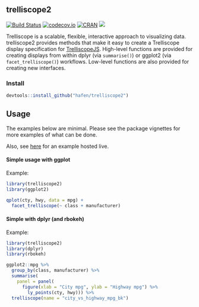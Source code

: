 ## trelliscope2

[![Build Status](https://travis-ci.org/hafen/trelliscope2.svg?branch=master)](https://travis-ci.org/hafen/trelliscope2)
[![codecov.io](https://codecov.io/github/hafen/trelliscope2/coverage.svg?branch=master)](https://codecov.io/github/hafen/trelliscope2?branch=master)
[![CRAN](http://www.r-pkg.org/badges/version/trelliscope2)](https://cran.r-project.org/package=trelliscope2)
[![](http://cranlogs.r-pkg.org/badges/trelliscope2)](https://cran.r-project.org/package=trelliscope2)

Trelliscope is a scalable, flexible, interactive approach to visualizing data. trelliscope2 provides methods that make it easy to create a Trelliscope display specification for [TrelliscopeJS](https://github.com/hafen/trelliscopejs). High-level functions are provided for creating displays from within dplyr (via `summarise()`) or ggplot2 (via `facet_trelliscope()`) workflows. Low-level functions are also provided for creating new interfaces.

### Install

```r
devtools::install_github("hafen/trelliscope2")
```

## Usage

The examples below are minimal. Please see the package vignettes for more examples of what can be done.

Also, see [here](http://hafen.github.io/trelliscopejs-demo/) for an example hosted live.

#### Simple usage with ggplot

Example:

```r
library(trelliscope2)
library(ggplot2)

qplot(cty, hwy, data = mpg) +
  facet_trelliscope(~ class + manufacturer)
```

#### Simple with dplyr (and rbokeh)

Example:

```r
library(trelliscope2)
library(dplyr)
library(rbokeh)

ggplot2::mpg %>%
  group_by(class, manufacturer) %>%
  summarise(
    panel = panel(
      figure(xlab = "City mpg", ylab = "Highway mpg") %>%
        ly_points(cty, hwy))) %>%
  trelliscope(name = "city_vs_highway_mpg_bk")
```
